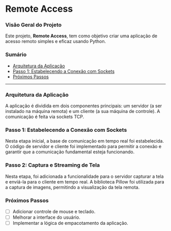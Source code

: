 # Remote Access

### Visão Geral do Projeto

Este projeto, **Remote Access**, tem como objetivo criar uma aplicação de acesso remoto simples e eficaz usando Python.

### Sumário

- [Arquitetura da Aplicação](#arquitetura-da-aplicacao)
- [Passo 1: Estabelecendo a Conexão com Sockets](#passo-1-estabelecendo-a-conexao-com-sockets)
- [Próximos Passos](#próximos-passos)

---

### Arquitetura da Aplicação
A aplicação é dividida em dois componentes principais: um servidor (a ser instalado na máquina remota) e um cliente (a sua máquina de controle). A comunicação é feita via sockets TCP.

### Passo 1: Estabelecendo a Conexão com Sockets
Nesta etapa inicial, a base de comunicação em tempo real foi estabelecida. O código de servidor e cliente foi implementado para permitir a conexão e garantir que a comunicação fundamental esteja funcionando.

### Passo 2: Captura e Streaming de Tela

Nesta etapa, foi adicionada a funcionalidade para o servidor capturar a tela e enviá-la para o cliente em tempo real. A biblioteca Pillow foi utilizada para a captura de imagens, permitindo a visualização da tela remota.

### Próximos Passos

- [ ] Adicionar controle de mouse e teclado.
- [ ] Melhorar a interface do usuário.
- [ ] Implementar a lógica de empacotamento da aplicação.
